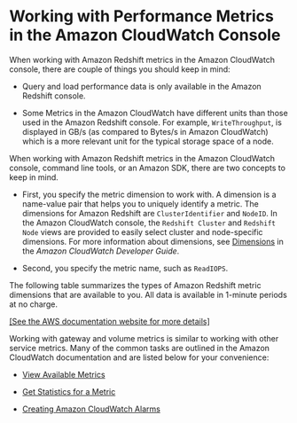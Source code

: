 # Working with Performance Metrics in the Amazon CloudWatch Console<a name="using-cloudwatch-console"></a>

When working with Amazon Redshift metrics in the Amazon CloudWatch console, there are couple of things you should keep in mind:

+ Query and load performance data is only available in the Amazon Redshift console\.

+ Some Metrics in the Amazon CloudWatch have different units than those used in the Amazon Redshift console\. For example, `WriteThroughput`, is displayed in GB/s \(as compared to Bytes/s in Amazon CloudWatch\) which is a more relevant unit for the typical storage space of a node\.

When working with Amazon Redshift metrics in the Amazon CloudWatch console, command line tools, or an Amazon SDK, there are two concepts to keep in mind\.

+ First, you specify the metric dimension to work with\. A dimension is a name\-value pair that helps you to uniquely identify a metric\. The dimensions for Amazon Redshift are `ClusterIdentifier` and `NodeID`\. In the Amazon CloudWatch console, the `Redshift Cluster` and `Redshift Node` views are provided to easily select cluster and node\-specific dimensions\. For more information about dimensions, see [Dimensions](http://docs.aws.amazon.com/AmazonCloudWatch/latest/DeveloperGuide/cloudwatch_concepts.html#Dimension) in the *Amazon CloudWatch Developer Guide*\.

+ Second, you specify the metric name, such as `ReadIOPS`\.

The following table summarizes the types of Amazon Redshift metric dimensions that are available to you\. All data is available in 1\-minute periods at no charge\. 

[\[See the AWS documentation website for more details\]](http://docs.aws.amazon.com/redshift/latest/mgmt/using-cloudwatch-console.html)

Working with gateway and volume metrics is similar to working with other service metrics\. Many of the common tasks are outlined in the Amazon CloudWatch documentation and are listed below for your convenience: 

+ [View Available Metrics](http://docs.aws.amazon.com/AmazonCloudWatch/latest/monitoring/viewing_metrics_with_cloudwatch.html)

+ [Get Statistics for a Metric](http://docs.aws.amazon.com/AmazonCloudWatch/latest/monitoring/getting-metric-statistics.html)

+ [Creating Amazon CloudWatch Alarms](http://docs.aws.amazon.com/AmazonCloudWatch/latest/monitoring/AlarmThatSendsEmail.html)
